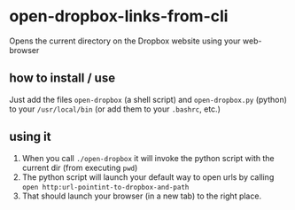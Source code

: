# open-dropbox-links-from-cli
Opens the current directory on the Dropbox website using your web-browser

## how to install / use
Just add the files ``open-dropbox`` (a shell script) and
``open-dropbox.py`` (python) to your ``/usr/local/bin`` (or add them to your
``.bashrc``, etc.)

## using it
1. When you call ``./open-dropbox`` it will invoke the python script
   with the current dir (from executing ``pwd``)
2. The python script will launch your default way to open urls by
   calling ``open http:url-pointint-to-dropbox-and-path``
3. That should launch your browser (in a new tab) to the right place.
